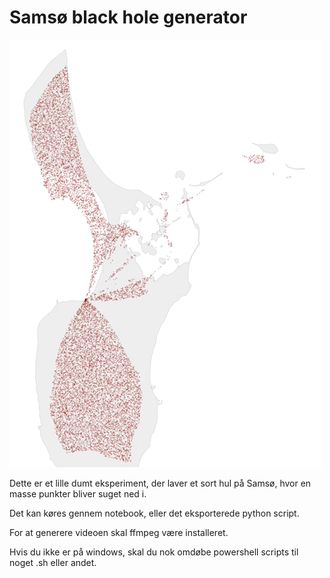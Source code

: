 # Samsø black hole generator

![Alt text](screenshot.png)

Dette er et lille dumt eksperiment, der laver et sort hul på Samsø, hvor en masse punkter bliver suget ned i.

Det kan køres gennem notebook, eller det eksporterede python script.

For at generere videoen skal ffmpeg være installeret.

Hvis du ikke er på windows, skal du nok omdøbe powershell scripts til noget .sh eller andet.
